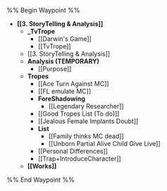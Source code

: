 %% Begin Waypoint %%
- **[[3. StoryTelling & Analysis]]**
	- **_TvTrope**
		- [[Darwin's Game]]
		- [[TvTrope]]
	- [[3. StoryTelling & Analysis]]
	- **Analysis (TEMPORARY)**
		- [[Purpose]]
	- **Tropes**
		- [[Ace Turn Against MC]]
		- [[FL emulate MC]]
		- **ForeShadowing**
			- [[Legendary Researcher]]
		- [[Good Tropes List (To do)]]
		- [[Jealous Female Implants Doubt]]
		- **List**
			- [[Family thinks MC dead]]
			- [[Unborn Partial Alive Child Give Live]]
		- [[Personal Differences]]
		- [[Trap+IntroduceCharacter]]
	- **[[Works]]**

%% End Waypoint %%